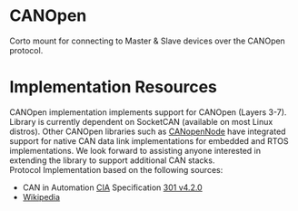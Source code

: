 # CANOpen
Corto mount for connecting to Master &amp; Slave devices over the CANOpen protocol.

# Implementation Resources
CANOpen implementation implements support for CANOpen (Layers 3-7). Library is
currently dependent on SocketCAN (available on most Linux distros). Other
CANOpen libraries such as
[CANopenNode](https://github.com/CANopenNode/CANopenNode)
have integrated support for native CAN data link implementations for embedded
and RTOS implementations. We look forward to assisting anyone interested in
extending the library to support additional CAN stacks.
<br>
Protocol Implementation based on the following sources:
+ CAN in Automation [CIA](https://www.can-cia.org/) Specification [301 v4.2.0](https://github.com/oa-sys/CANOpen/doc/CANOPEN_301v04020006_cor3.pdf)
+ [Wikipedia](https://en.wikipedia.org/wiki/CANopen)
